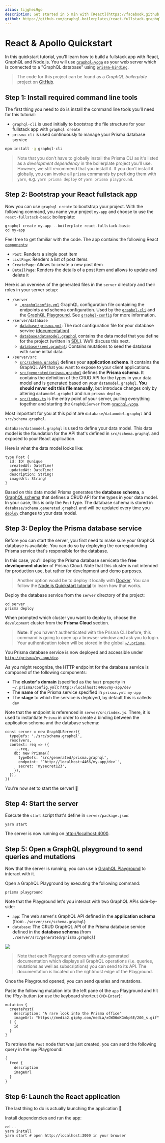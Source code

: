 ```yaml
---
alias: tijghei9go
description: Get started in 5 min with [React](https://facebook.github.io/react/), [Apollo Client](https://github.com/apollographql/apollo-client) and [GraphQL](https://www.graphql.org) and learn how to build a simple Instagram clone.
github: https://github.com/graphql-boilerplates/react-fullstack-graphql/tree/master/basic
---
```


# React & Apollo Quickstart

In this quickstart tutorial, you'll learn how to build a fullstack app with React, GraphQL and Node.js. You will use [`graphql-yoga`](https://github.com/graphcool/graphql-yoga/) as your web server which is connected to a "GraphQL database" using [`prisma-binding`](https://github.com/graphcool/prisma-binding).

> The code for this project can be found as a _GraphQL boilerplate_ project on [GitHub](https://github.com/graphql-boilerplates/react-fullstack-graphql/tree/master/basic).

## Step 1: Install required command line tools

The first thing you need to do is install the command line tools you'll need for this tutorial:

- `graphql-cli` is used initially to bootstrap the file structure for your fullstack app with `graphql create`
- `prisma-cli` is used continuously to manage your Prisma database service

<Instruction>

```sh
npm install -g graphql-cli
```

</Instruction>

> Note that you don't have to globally install the Prisma CLI as it's listed as a _development dependency_ in the boilerplate project you'll use. However, we still recommend that you install it. If you don't install it globally, you can invoke all `prisma` commands by prefixing them with `yarn`, e.g. `yarn prisma deploy` or `yarn prisma playground`.

## Step 2: Bootstrap your React fullstack app

<Instruction>

Now you can use `graphql create` to bootstrap your project. With the following command, you name your project `my-app` and choose to use the `react-fullstack-basic` boilerplate:

```
graphql create my-app --boilerplate react-fullstack-basic
cd my-app
```

Feel free to get familiar with the code. The app contains the following React [`components`](https://github.com/graphql-boilerplates/react-fullstack-graphql/tree/master/basic/server/src/components):

- `Post`: Renders a single post item
- `ListPage`: Renders a list of post items
- `CreatePage`: Allows to create a new post item
- `DetailPage`: Renders the details of a post item and allows to update and delete it

Here is an overview of the generated files in the `server` directory and their roles in your server setup:

- `/server`
  - [`.graphqlconfig.yml`](https://github.com/graphql-boilerplates/react-fullstack-graphql/tree/master/basic/server/.graphqlconfig.yml) GraphQL configuration file containing the endpoints and schema configuration. Used by the [`graphql-cli`](https://github.com/graphcool/graphql-cli) and the [GraphQL Playground](https://github.com/graphcool/graphql-playground). See [`graphql-config`](https://github.com/graphcool/graphql-config) for more information.
- `/server/database`
  - [`database/prisma.yml`](https://github.com/graphql-boilerplates/react-fullstack-graphql/tree/master/basic/server/database/prisma.yml): The root configuration file for your database service ([documentation](https://www.prismagraphql.com/docs/reference/prisma.yml/overview-and-example-foatho8aip)).
  - [`database/datamodel.graphql`](https://github.com/graphql-boilerplates/react-fullstack-graphql/tree/master/basic/server/database/datamodel.graphql) contains the data model that you define for the project (written in [SDL](https://blog.graph.cool/graphql-sdl-schema-definition-language-6755bcb9ce51)). We'll discuss this next.
  - [`database/seed.graphql`](https://github.com/graphql-boilerplates/react-fullstack-graphql/tree/master/basic/server/database/seed.graphql): Contains mutations to seed the database with some initial data.
- `/server/src`
  - [`src/schema.graphql`](https://github.com/graphql-boilerplates/react-fullstack-graphql/tree/master/basic/server/src/schema.graphql) defines your **application schema**. It contains the GraphQL API that you want to expose to your client applications.
  - [`src/generated/prisma.graphql`](https://github.com/graphql-boilerplates/react-fullstack-graphql/tree/master/basic/server/src/generated/prisma.graphql) defines the **Prisma schema**. It contains the definition of the CRUD API for the types in your data model and is generated based on your `datamodel.graphql`. **You should never edit this file manually**, but introduce changes only by altering `datamodel.graphql` and run `prisma deploy`.
  - [`src/index.ts`](https://github.com/graphql-boilerplates/react-fullstack-graphql/tree/master/basic/server/src/index.ts) is the entry point of your server, pulling everything together and starting the `GraphQLServer` from [`graphql-yoga`](https://github.com/graphcool/graphql-yoga).

Most important for you at this point are `database/datamodel.graphql` and `src/schema.graphql`.

`database/datamodel.graphql` is used to define your data model. This data model is the foundation for the API that's defined in `src/schema.graphql` and exposed to your React application.

Here is what the data model looks like:

```graphql(path="server/database/datamodel.graphql")
type Post {
  id: ID! @unique
  createdAt: DateTime!
  updatedAt: DateTime!
  description: String!
  imageUrl: String!
}
```

Based on this data model Prisma generates the **database schema**, a [GraphQL schema](https://blog.graph.cool/graphql-server-basics-the-schema-ac5e2950214e) that defines a CRUD API for the types in your data model. In your case, this is only the `Post` type. The database schema is stored in `database/schema.generated.graphql` and will be updated every time you [`deploy`](!alias-kee1iedaov) changes to your data model.

## Step 3: Deploy the Prisma database service

Before you can start the server, you first need to make sure your GraphQL database is available. You can do so by deploying the correspdonding Prisma service that's responsible for the database.

In this case, you'll deploy the Prisma database serviceto the **free development cluster** of Prisma Cloud. Note that this cluster is not intended for production use, but rather for development and demo purposes.

> Another option would be to deploy it locally with [Docker](https://www.docker.com/). You can follow the [Node.js Quickstart tutorial](!alias-phe8vai1oo) to learn how that works.

<Instruction>

Deploy the database service from the `server` directory of the project:

```bash(path="")
cd server
prisma deploy
```

</Instruction>

<Instruction>

When prompted which cluster you want to deploy to, choose the `development` cluster from the **Prisma Cloud** section.

</Instruction>

> **Note**: If you haven't authenticated with the Prisma CLI before, this command is going to open up a browser window and ask you to login. Your authentication token will be stored in the global [`~/.prisma`](!alias-zoug8seen4).

You Prisma database service is now deployed and accessible under [`http://prisma/my-app/dev`](http://prisma/my-app/dev).

As you might recognize, the HTTP endpoint for the database service is composed of the following components:

- The **cluster's domain** (specified as the `host` property in `~/.prisma/config.yml`): `http://localhost:4466/my-app/dev`
- The **name** of the Prisma service specified in `prisma.yml`: `my-app`
- The **stage** to which the service is deployed, by default this is calleds: `dev`

Note that the endpoint is referenced in `server/src/index.js`. There, it is used to instantiate `Prisma` in order to create a binding between the application schema and the database schema:

```js(path="src/index.js"&nocopy)
const server = new GraphQLServer({
  typeDefs: './src/schema.graphql',
  resolvers,
  context: req => ({
    ...req,
    db: new Prisma({
      typeDefs: 'src/generated/prisma.graphql',
      endpoint: '`http://localhost:4466/my-app/dev`',
      secret: 'mysecret123',
    }),
  }),
})
```

You're now set to start the server! 🚀

## Step 4: Start the server

<Instruction>

Execute the `start` script that's define in `server/package.json`:

```bash(path="server")
yarn start
```

</Instruction>

The server is now running on [http://localhost:4000](http://localhost:4000).

## Step 5: Open a GraphQL playground to send queries and mutations

Now that the server is running, you can use a [GraphQL Playground](https://github.com/graphcool/graphql-playground) to interact with it.

<Instruction>

Open a GraphQL Playground by executing the following command:

```bash(path="server")
prisma playground
```

</Instruction>

Note that the Playground let's you interact with two GraphQL APIs side-by-side:

- `app`: The web server's GraphQL API defined in the **application schema** (from `./server/src/schema.graphql`)
- `database`: The CRUD GraphQL API of the Prisma database service defined in the **database schema** (from `./server/src/generated/prisma.graphql`)

![](https://imgur.com/z7MWZA8.png)

> Note that each Playground comes with auto-generated documentation which displays all GraphQL operations (i.e. queries, mutations as well as subscriptions) you can send to its API. The documentation is located on the rightmost edge of the Playground.

Once the Playground opened, you can send queries and mutations.

<Instruction>

Paste the following mutation into the left pane of the `app` Playground and hit the _Play_-button (or use the keyboard shortcut `CMD+Enter`):

```grahpql
mutation {
  createPost(
    description: "A rare look into the Prisma office"
    imageUrl: "https://media2.giphy.com/media/xGWD6oKGmkp6E/200_s.gif"
  ) {
    id
  }
}
```

</Instruction>

<Instruction>

To retrieve the `Post` node that was just created, you can send the following query in the `app` Playground:

```graphql
{
  feed {
    description
    imageUrl
  }
}
```

</Instruction>

<!-- TODO: what is this? should remove?
![](https://imgur.com/w95UEi9.gif)
-->

## Step 6: Launch the React application

The last thing to do is actually launching the application 🚀

<Instruction>

Install dependencies and run the app:

```sh(path="server")
cd ..
yarn install
yarn start # open http://localhost:3000 in your browser
```

</Instruction>
